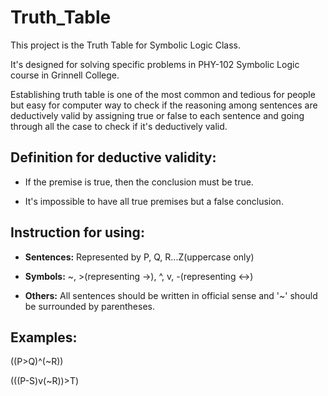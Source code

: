 # Truth_Table

This project is the Truth Table for Symbolic Logic Class.

It's designed for solving specific problems in PHY-102 Symbolic Logic course in Grinnell College.

Establishing truth table is one of the most common and tedious for people but easy for computer way to check if 
the reasoning among sentences are deductively valid by assigning true or false to each sentence and going through all the case 
to check if it's deductively valid.

## Definition for deductive validity:

- If the premise is true, then the conclusion must be true.

- It's impossible to have all true premises but a false conclusion.

## Instruction for using:

- **Sentences:** Represented by P, Q, R...Z(uppercase only)

- **Symbols:** ~, >(representing ->), ^, v, -(representing <->)

- **Others:** All sentences should be written in official sense and '~' should be surrounded by parentheses.

## Examples:

((P>Q)^(~R))

(((P-S)v(~R))>T)
